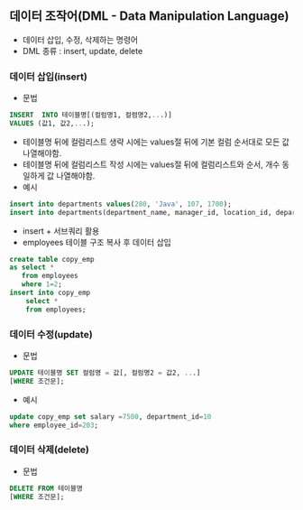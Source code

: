 ## 데이터 조작어(DML - Data Manipulation Language)
- 데이터 삽입, 수정, 삭제하는 명령어
- DML 종류 : insert, update, delete

### 데이터 삽입(insert)
- 문법
```sql
INSERT  INTO 테이블명[(컬럼명1, 컬렴명2,...)]
VALUES (값1, 값2,...);
```
- 테이블명 뒤에 컬럼리스트 생략 시에는 values절 뒤에 기본 컬럼 순서대로 모든 값 나열해야함.
- 테이블명 뒤에 컬럼리스트 작성 시에는 values절 뒤에 컬럼리스트와 순서, 개수 동일하게 값 나열해야함.
- 예시
```sql
insert into departments values(280, 'Java', 107, 1700);
insert into departments(department_name, manager_id, location_id, department_id) values('MySQL', 200, 1700, 290);
```
- insert + 서브쿼리 활용
- employees 테이블 구조 복사 후 데이터 삽입
```sql
create table copy_emp
as select *
   from employees
   where 1=2;
insert into copy_emp
	select *
    from employees;
```
### 데이터 수정(update)
- 문법
```sql
UPDATE 테이블명 SET 컬럼명 = 값[, 컬럼명2 = 값2, ...]
[WHERE 조건문];
```
- 예시
```sql
update copy_emp set salary =7500, department_id=10
where employee_id=203;
```
### 데이터 삭제(delete)
- 문법
```sql
DELETE FROM 테이블명
[WHERE 조건문];
```